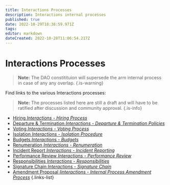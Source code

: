 ```yaml
---
title: Interactions Processes
description: Interactions internal processes
published: true
date: 2022-10-29T18:38:59.971Z
tags: 
editor: markdown
dateCreated: 2022-10-28T11:06:54.217Z
---
```


# Interactions Processes
> 
> **Note:** The DAO constitituion will supersede the arm internal process in case of any any overlap.
{.is-warning}


Find links to the various Interactions processes:

> **Note:** The processes listed here are still a draft and will have to be ratified after discussion and community approval. 
{.is-info}

- [Hiring *Interactions - Hiring Process*](/en/interactions/int-hiring)
- [Departure & Termination *Interactions - Departure & Termination Policies*](/en/interactions/int-departure)
- [Voting *Interactions - Voting Process*](/en/interactions/int-voting)
- [Isolation *Interactions  - Isolation Procedure*](/en/interactions/int-Isolation)
- [Budgets *Interactions - Budgets*](/en/interactions/int-budgets)
- [Renumeration *Interactions - Renumeration*](/en/interactions/int-renum)
- [Incident Report *Interactions - Incident Reporting*](/en/interactions/int-incident)
- [Performance Review *Interactions - Performance Review*](/en/interactions/int-performance)
- [Responsibilities *Interactions - Responsibilities*](/en/interactions/int-responsibilities)
- [Signature Chain *Interactions - Signature Chain*](/en/interactions/int-sigchain)
- [Amendment Proposal *Iinteractions - Internal Process Amendment Process*](/en/interactions/int-amendments)
{.links-list}

